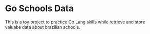 # Go Schools Data

This is a toy project to practice Go Lang skills while retrieve and store valuabe data about brazilian schools.
